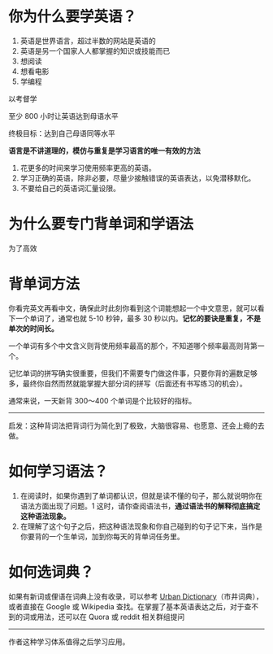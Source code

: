 # 你为什么要学英语？

1. 英语是世界语言，超过半数的网站是英语的
2. 英语是另一个国家人人都掌握的知识或技能而已
3. 想阅读
4. 想看电影
5. 学编程


以考督学

至少 800 小时让英语达到母语水平

终极目标：达到自己母语同等水平

**语言是不讲道理的，模仿与重复是学习语言的唯一有效的方法**

1. 花更多的时间来学习使用频率更高的英语。
2. 学习正确的英语，除非必要，尽量少接触错误的英语表达，以免潜移默化。
3. 不要给自己的英语词汇量设限。

# 为什么要专门背单词和学语法

为了高效

# 背单词方法

你看完英文再看中文，确保此时此刻你看到这个词能想起一个中文意思，就可以看下一个单词了，通常也就 5-10 秒钟，最多 30 秒以内。**记忆的要诀是重复，不是单次的时间长。**

一个单词有多个中文含义则背使用频率最高的那个，不知道哪个频率最高则背第一个。

记忆单词的拼写确实很重要，但我们不需要专门做这件事，只要你背的遍数足够多，最终你自然而然就能掌握大部分词的拼写（后面还有书写练习的机会）。

通常来说，一天新背 300～400 个单词是个比较好的指标。

---

启发：这种背词法把背词行为简化到了极致，大脑很容易、也愿意、还会上瘾的去做。

# 如何学习语法？

1. 在阅读时，如果你遇到了单词都认识，但就是读不懂的句子，那么就说明你在语法方面出现了问题。1 这时，请你查阅语法书，**通过语法书的解释彻底搞定这种语法现象。**
2. 在理解了这个句子之后，把这种语法现象和你自己碰到的句子记下来，当作是你要背的一个生单词，加到你每天的背单词任务里。

# 如何选词典？

如果有新词或俚语在词典上没有收录，可以参考 [Urban Dictionary](https://www.urbandictionary.com/ "Urban Dictionary")（市井词典），或者直接在 Google 或 Wikipedia 查找。在掌握了基本英语表达之后，对于查不到的词或用法，还可以在 Quora 或 reddit 相关群组提问

---

作者这种学习体系值得之后学习应用。
